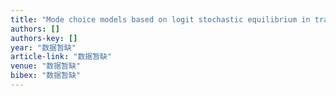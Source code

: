 ```yaml
---
title: "Mode choice models based on logit stochastic equilibrium in transportation systems with park-and-ride option"
authors: []
authors-key: []
year: "数据暂缺"
article-link: "数据暂缺"
venue: "数据暂缺"
bibex: "数据暂缺"
---
```

